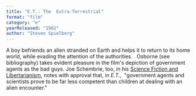 ```yaml
---
title: "E.T.: The  Extra-Terrestrial"
format: "film"
category: "e"
yearReleased: "1982"
author: "Steven Spielberg"
---
```

 A boy befriends an alien stranded on Earth and helps it to return to its home  world, while evading the attention of the authorities.
  
 Osborne (see bibliography) takes evident pleasure in the film's  depiction of government agents as the bad guys. Joe Schembrie, too, in his <a href="http://web.archive.org/web/20121218162727/http:/lewrockwell.com/schembrie/schembrie15.html"> Science Fiction and Libertarianism</a>, notes with approval that, in _E.T._,   "government agents and scientists prove to be far less competent than children  at dealing with an alien encounter."
  
